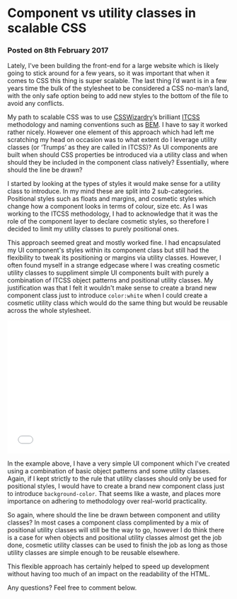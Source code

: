 # Component vs utility classes in scalable CSS
### Posted on 8th February 2017

Lately, I've been building the front-end for a large website which is likely going to stick around for a few years, so it was important that when it comes to CSS this thing is super scalable. The last thing I’d want is in a few years time the bulk of the stylesheet to be considered a CSS no-man’s land, with the only safe option being to add new styles to the bottom of the file to avoid any conflicts.

My path to scalable CSS was to use [CSSWizardry](https://csswizardry.com/)’s brilliant [ITCSS](https://www.xfive.co/blog/itcss-scalable-maintainable-css-architecture) methodology and naming conventions such as [BEM](http://getbem.com/). I have to say it worked rather nicely. However one element of this approach which had left me scratching my head on occasion was to what extent do I leverage utility classes (or ‘Trumps’ as they are called in ITCSS)? As UI components are built when should CSS properties be introduced via a utility class and when should they be included in the component class natively? Essentially, where should the line be drawn?

I started by looking at the types of styles it would make sense for a utility class to introduce. In my mind these are split into 2 sub-categories. Positional styles such as floats and margins, and cosmetic styles which change how a component looks in terms of colour, size etc. As I was working to the ITCSS methodology, I had to acknowledge that it was the role of the component layer to declare cosmetic styles, so therefore I decided to limit my utility classes to purely positional ones. 

This approach seemed great and mostly worked fine. I had encapsulated my UI component's styles within its component class but still had the flexibility to tweak its positioning or margins via utility classes. However, I often found myself in a strange edgecase where I was creating cosmetic utility classes to suppliment simple UI components built with purely a combination of ITCSS object patterns and positional utility classes. My justification was that I felt it wouldn't make sense to create a brand new component class just to introduce `color:white` when I could create a cosmetic utility class which would do the same thing but would be reusable across the whole stylesheet.

<iframe height='300' scrolling='no' title='Utility Class' src='//codepen.io/lukedidit/embed/ggdoov/?height=300&theme-id=5799&default-tab=css,result&embed-version=2' frameborder='no' allowtransparency='true' allowfullscreen='true' style='width: 100%;'>See the Pen <a href='http://codepen.io/lukedidit/pen/ggdoov/'>Utility Class</a> by Luke Harrison (<a href='http://codepen.io/lukedidit'>@lukedidit</a>) on <a href='http://codepen.io'>CodePen</a>.
</iframe>

In the example above, I have a very simple UI component which I've created using a combination of basic object patterns and some utility classes. Again, if I kept strictly to the rule that utility classes should only be used for positional styles, I would have to create a brand new component class just to introduce `background-color`. That seems like a waste, and places more importance on adhering to methodology over real-world practicality.

So again, where should the line be drawn between component and utility classes? In most cases a component class complimented by a mix of positional utility classes will still be the way to go, however I do think there is a case for when objects and positional utility classes almost get the job done, cosmetic utility classes can be used to finish the job as long as those utility classes are simple enough to be reusable elsewhere.

This flexible approach has certainly helped to speed up development without having too much of an impact on the readability of the HTML.

Any questions? Feel free to comment below.